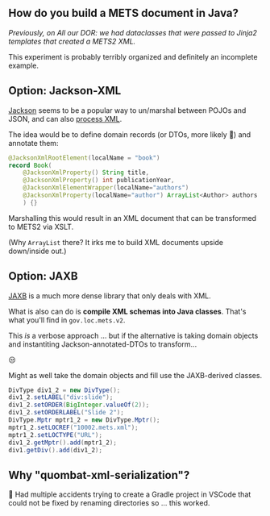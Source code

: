 ## How do you build a METS document in Java?

_Previously, on All our DOR: we had dataclasses that were passed to Jinja2 templates that created a METS2 XML._

This experiment is probably terribly organized and definitely an incomplete example.

## Option: Jackson-XML

[Jackson](https://github.com/FasterXML/jackson/) seems to be a popular way to un/marshal between POJOs and JSON, and can also [process XML](https://github.com/FasterXML/jackson-dataformat-xml).

The idea would be to define domain records (or DTOs, more likely :grimacing:) and annotate them:

```java
@JacksonXmlRootElement(localName = "book")
record Book(
    @JacksonXmlProperty() String title,
    @JacksonXmlProperty() int publicationYear,
    @JacksonXmlElementWrapper(localName="authors")
    @JacksonXmlProperty(localName="author") ArrayList<Author> authors
    ) {}
```

Marshalling this would result in an XML document that can be transformed to METS2 via XSLT.

(Why `ArrayList` there? It irks me to build XML documents upside down/inside out.)

## Option: JAXB

[JAXB](https://github.com/eclipse-ee4j/jaxb-ri) is a much more dense library that only deals with XML.

What is also can do is **compile XML schemas into Java classes**. That's what you'll find in `gov.loc.mets.v2`.

This _is_ a verbose approach ... but if the alternative is taking domain objects and instantiting Jackson-annotated-DTOs to transform...

:unamused:

Might as well take the domain objects and fill use the JAXB-derived classes.

```java
DivType div1_2 = new DivType();
div1_2.setLABEL("div:slide");
div1_2.setORDER(BigInteger.valueOf(2));
div1_2.setORDERLABEL("Slide 2");
DivType.Mptr mptr1_2 = new DivType.Mptr();
mptr1_2.setLOCREF("10002.mets.xml");
mptr1_2.setLOCTYPE("URL");
div1_2.getMptr().add(mptr1_2);
div1.getDiv().add(div1_2);
```


## Why "quombat-xml-serialization"?

:face_with_head_bandage: Had multiple accidents trying to create a Gradle project in VSCode that could not be fixed by renaming directories so ... this worked.	 

